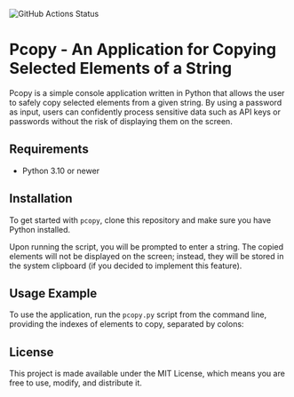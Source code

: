 ![GitHub Actions Status](https://github.com/rydzewski-tomasz/pcopy/actions/workflows/pcopy-test.yml/badge.svg)

# Pcopy - An Application for Copying Selected Elements of a String

Pcopy is a simple console application written in Python that allows the user to safely copy selected elements from a given string. By using a password as input, users can confidently process sensitive data such as API keys or passwords without the risk of displaying them on the screen.

## Requirements

- Python 3.10 or newer

## Installation

To get started with `pcopy`, clone this repository and make sure you have Python installed.

Upon running the script, you will be prompted to enter a string. The copied elements will not be displayed on the screen; instead, they will be stored in the system clipboard (if you decided to implement this feature).

## Usage Example

To use the application, run the `pcopy.py` script from the command line, providing the indexes of elements to copy, separated by colons:

## License

This project is made available under the MIT License, which means you are free to use, modify, and distribute it.